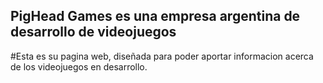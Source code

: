 ## PigHead Games es una empresa argentina de desarrollo de videojuegos

#Esta es su pagina web, diseñada para poder aportar informacion acerca de los videojuegos en desarrollo.

